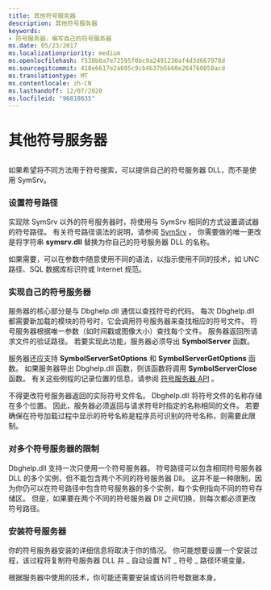 ```yaml
---
title: 其他符号服务器
description: 其他符号服务器
keywords:
- 符号服务器，编写自己的符号服务器
ms.date: 05/23/2017
ms.localizationpriority: medium
ms.openlocfilehash: f538b0a7e72595f0bc9a2491230af4d3d667978d
ms.sourcegitcommit: 418e6617e2a695c9cb4b37b5b60e264760858acd
ms.translationtype: MT
ms.contentlocale: zh-CN
ms.lasthandoff: 12/07/2020
ms.locfileid: "96818635"
---
```

# <a name="other-symbol-servers"></a>其他符号服务器


## <span id="ddk_using_other_symbol_servers_dbg"></span><span id="DDK_USING_OTHER_SYMBOL_SERVERS_DBG"></span>


如果希望将不同方法用于符号搜索，可以提供自己的符号服务器 DLL，而不是使用 SymSrv。

### <a name="span-idsetting_the_symbol_pathspanspan-idsetting_the_symbol_pathspansetting-the-symbol-path"></a><span id="setting_the_symbol_path"></span><span id="SETTING_THE_SYMBOL_PATH"></span>设置符号路径

实现除 SymSrv 以外的符号服务器时，将使用与 SymSrv 相同的方式设置调试器的符号路径。 有关符号路径语法的说明，请参阅 [SymSrv](symsrv.md) 。 你需要做的唯一更改是将字符串 **symsrv.dll** 替换为你自己的符号服务器 DLL 的名称。

如果需要，可以在参数中随意使用不同的语法，以指示使用不同的技术，如 UNC 路径、SQL 数据库标识符或 Internet 规范。

### <a name="span-idimplementing_your_own_symbol_serverspanspan-idimplementing_your_own_symbol_serverspanimplementing-your-own-symbol-server"></a><span id="implementing_your_own_symbol_server"></span><span id="IMPLEMENTING_YOUR_OWN_SYMBOL_SERVER"></span>实现自己的符号服务器

服务器的核心部分是与 Dbghelp.dll 通信以查找符号的代码。 每次 Dbghelp.dll 都需要新加载的模块的符号时，它会调用符号服务器来查找相应的符号文件。 符号服务器根据唯一参数（如时间戳或图像大小）查找每个文件。 服务器返回所请求文件的验证路径。 若要实现此功能，服务器必须导出 **SymbolServer** 函数。

服务器还应支持 **SymbolServerSetOptions** 和 **SymbolServerGetOptions** 函数。 如果服务器导出 Dbghelp.dll 函数，则该函数将调用 **SymbolServerClose** 函数。 有关这些例程的记录位置的信息，请参阅 [符号服务器 API](symbol-server-api.md) 。

不得更改符号服务器返回的实际符号文件名。 Dbghelp.dll 将符号文件的名称存储在多个位置。 因此，服务器必须返回与请求符号时指定的名称相同的文件。 若要确保在符号加载过程中显示的符号名称是程序员可识别的符号名称，则需要此限制。

### <a name="span-idrestrictions_on_multiple_symbol_serversspanspan-idrestrictions_on_multiple_symbol_serversspanrestrictions-on-multiple-symbol-servers"></a><span id="restrictions_on_multiple_symbol_servers"></span><span id="RESTRICTIONS_ON_MULTIPLE_SYMBOL_SERVERS"></span>对多个符号服务器的限制

Dbghelp.dll 支持一次只使用一个符号服务器。 符号路径可以包含相同符号服务器 DLL 的多个实例，但不能包含两个不同的符号服务器 Dll。 这并不是一种限制，因为你仍可以在符号路径中包含符号服务器的多个实例，每个实例指向不同的符号存储区。 但是，如果要在两个不同的符号服务器 Dll 之间切换，则每次都必须更改符号路径。

### <a name="span-idinstalling_your_symbol_serverspanspan-idinstalling_your_symbol_serverspaninstalling-your-symbol-server"></a><span id="installing_your_symbol_server"></span><span id="INSTALLING_YOUR_SYMBOL_SERVER"></span>安装符号服务器

你的符号服务器安装的详细信息将取决于你的情况。 你可能想要设置一个安装过程，该过程将复制符号服务器 DLL 并 \_ 自动设置 NT \_ 符号 \_ 路径环境变量。

根据服务器中使用的技术，你可能还需要安装或访问符号数据本身。

 

 





